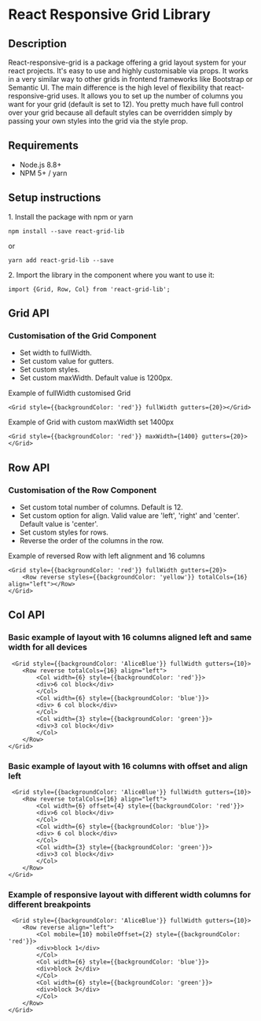 # React Responsive Grid Library

## Description

React-responsive-grid is a package offering a grid layout system for your react projects. It's easy to use and highly customisable via props. It works in a very similar way to other grids in frontend frameworks like Bootstrap or Semantic UI. The main difference is the high level of flexibility that react-responsive-grid uses. It allows you to set up the number of columns you want for your grid (default is set to 12). You pretty much have full control over your grid because all default styles can be overridden simply by passing your own styles into the grid via the style prop.


## Requirements
- Node.js 8.8+
- NPM 5+ / yarn


## Setup instructions

1\. Install the package with npm or yarn
 ```
 npm install --save react-grid-lib
 ```
 or

 ```
 yarn add react-grid-lib --save
 ```


2\. Import the library in the component where you want to use it:

```
import {Grid, Row, Col} from 'react-grid-lib';
```


## Grid API

<PropsTable of={Grid} />

### Customisation of the Grid Component
- Set width to fullWidth.
- Set custom value for gutters.
- Set custom styles.
- Set custom maxWidth. Default value is 1200px.

Example of fullWidth customised Grid
```
<Grid style={{backgroundColor: 'red'}} fullWidth gutters={20}></Grid>
```
Example of Grid with custom maxWidth set 1400px
```
<Grid style={{backgroundColor: 'red'}} maxWidth={1400} gutters={20}></Grid>
```

## Row API
<PropsTable of={Row} />

### Customisation of the Row Component
- Set custom total number of columns. Default is 12.
- Set custom option for align. Valid value are 'left', 'right' and 'center'. Default value is 'center'.
- Set custom styles for rows.
- Reverse the order of the columns in the row. 

Example of reversed Row with left alignment and 16 columns
```
<Grid style={{backgroundColor: 'red'}} fullWidth gutters={20}>
    <Row reverse styles={{backgroundColor: 'yellow'}} totalCols={16} align="left"></Row>
</Grid>
```


## Col API
<PropsTable of={Col} />

### Basic example of layout with 16 columns aligned left and same width for all devices

```
 <Grid style={{backgroundColor: 'AliceBlue'}} fullWidth gutters={10}>
    <Row reverse totalCols={16} align="left">
        <Col width={6} style={{backgroundColor: 'red'}}>
        <div>6 col block</div>
        </Col>
        <Col width={6} style={{backgroundColor: 'blue'}}>
        <div> 6 col block</div>
        </Col>
        <Col width={3} style={{backgroundColor: 'green'}}>
        <div>3 col block</div>
        </Col>
    </Row>
</Grid>
```


### Basic example of layout with 16 columns with offset and align left

```
 <Grid style={{backgroundColor: 'AliceBlue'}} fullWidth gutters={10}>
    <Row reverse totalCols={16} align="left">
        <Col width={6} offset={4} style={{backgroundColor: 'red'}}>
        <div>6 col block</div>
        </Col>
        <Col width={6} style={{backgroundColor: 'blue'}}>
        <div> 6 col block</div>
        </Col>
        <Col width={3} style={{backgroundColor: 'green'}}>
        <div>3 col block</div>
        </Col>
    </Row>
</Grid>
```



### Example of responsive layout with different width columns for different breakpoints

```
 <Grid style={{backgroundColor: 'AliceBlue'}} fullWidth gutters={10}>
    <Row reverse align="left">
        <Col mobile={10} mobileOffset={2} style={{backgroundColor: 'red'}}>
        <div>block 1</div>
        </Col>
        <Col width={6} style={{backgroundColor: 'blue'}}>
        <div>block 2</div>
        </Col>
        <Col width={6} style={{backgroundColor: 'green'}}>
        <div>block 3</div>
        </Col>
    </Row>
</Grid>
```



